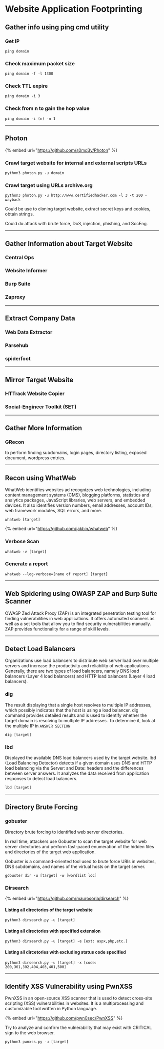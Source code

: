 # Website Application Footprinting

## Gather info using ping cmd utility

### Get IP

```
ping domain
```

### Check maximum packet size

```
ping domain -f -l 1300
```

### Check TTL expire

```
ping domain -i 3
```

### Check from n to gain the hop value

```
ping domain -i (n) -n 1
```

***

## Photon

{% embed url="https://github.com/s0md3v/Photon" %}

### Crawl target website for internal and external scripts URLs

```
python3 photon.py -u domain
```

### Crawl target using URLs archive.org

```
python3 photon.py -u http://www.certifiedhacker.com -l 3 -t 200 -wayback
```

Could be use to cloning target website, extract secret keys and cookies, obtain strings.

Could do attack with brute force, DoS, injection, phishing, and SocEng.

***

## Gather Information about Target Website

### Central Ops

### Website Informer

### Burp Suite

### Zaproxy

***

## Extract Company Data

### Web Data Extractor

### Parsehub

### spiderfoot

***

## Mirror Target Website

### HTTrack Website Copier

### Social-Engineer Toolkit (SET)

***

## Gather More Information

### GRecon

to perform finding subdomains, login pages, directory listing, exposed document, wordpress entries.

***

## Recon using WhatWeb

WhatWeb identifies websites ad recognizes web technologies, including content management systems (CMS), blogging platforms, statistics and analytics packages, JavaScript libraries, web servers, and embedded devices. It also identifies version numbers, email addresses, account IDs, web framework modules, SQL errors, and more.

```
whatweb [target]
```

{% embed url="https://github.com/jakbin/whatweb" %}

### Verbose Scan

```
whatweb -v [target]
```



### Generate a report

```
whatweb --log-verbose=[name of report] [target]
```

***

## Web Spidering using OWASP ZAP and Burp Suite Scanner

OWASP Zed Attack Proxy (ZAP) is an integrated penetration testing tool for finding vulnerabilities in web applications. It offers automated scanners as well as a set tools that allow you to find security vulnerabilities manually. ZAP provides functionality for a range of skill levels.

***

## Detect Load Balancers

Organizations use load balancers to distribute web server load over multiple servers and increase the productivity and reliability of web applications. Generally, there are two types of load balancers, namely DNS load balancers (Layer 4 load balancers) and HTTP load balancers (Layer 4 load balancers).

### dig

The result displaying that a single host resolves to multiple IP addresses, which possibly indicates that the host is using a load balancer. dig command provides detailed results and is used to identify whether the target domain is resolving to multiple IP addresses. To determine it, look at the multiple IP in `ANSWER SECTION`

```
dig [target]
```

### lbd

Displayed the available DNS load balancers used by the target website. lbd (Load Balancing Detector) detects if a given domain uses DNS and HTTP load balancing via the Server: and Date: headers and the differences between server answers. It analyzes the data received from application responses to detect load balancers.

```
lbd [target]
```

***

## Directory Brute Forcing

### gobuster

Directory brute forcing to identified web server directories.

In real time, attackers use Gobuster to scan the target website for web server directories and perform fast-paced enumeration of the hidden files and directories of the target web application.

Gobuster is a command-oriented tool used to brute force URIs in websites, DNS subdomains, and names of the virtual hosts on the target server.

```
gobuster dir -u [target] -w [wordlist loc]
```

### Dirsearch

{% embed url="https://github.com/maurosoria/dirsearch" %}

#### Listing all directories of the target website

```
python3 dirsearch.py -u [target]
```

#### Listing all directories with specified extension

```
python3 dirsearch.py -u [target] -e [ext: aspx,php,etc.]
```

#### Listing all dircetories with excluding status code specified

```
python3 dirsearch.py -u [target] -x [code: 200,301,302,404,403,401,500]
```

***

## Identify XSS Vulnerability using PwnXSS

PwnXSS in an open-source XSS scanner that is used to detect cross-site scripting (XSS) vulnerabilities in websites. It is a multiprocessing and customizable tool written in Python language.

{% embed url="https://github.com/pwn0sec/PwnXSS" %}

Try to analyze and confirm the vulnerability that may exist with CRITICAL sign to the web browser.

```
python3 pwnxss.py -u [target]
```

